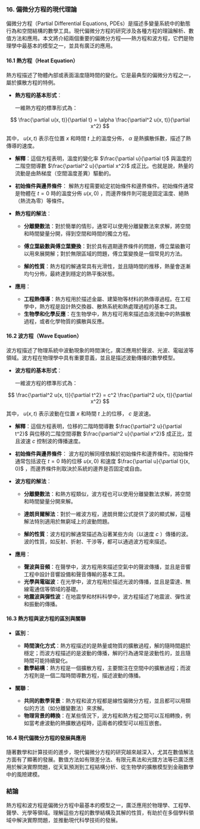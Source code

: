 ### **16. 偏微分方程的現代理論**

偏微分方程（Partial Differential Equations, PDEs）是描述多變量系統中的動態行為和空間結構的數學工具。現代偏微分方程的研究涉及各種方程的理論解析、數值方法和應用。本文將介紹兩個重要的偏微分方程——熱方程和波方程，它們是物理學中最基本的模型之一，並具有廣泛的應用。

#### **16.1 熱方程（Heat Equation）**

熱方程描述了物體內部或表面溫度隨時間的變化。它是最典型的偏微分方程之一，屬於擴散方程的特例。

- **熱方程的基本形式**：
  
  一維熱方程的標準形式為：

```math
  \frac{\partial u(x, t)}{\partial t} = \alpha \frac{\partial^2 u(x, t)}{\partial x^2}

```
  其中， $u(x, t)$  表示在位置  $x$  和時間  $t$  上的溫度分佈， $\alpha$  是熱擴散係數，描述了熱傳導的速度。

  - **解釋**：這個方程表明，溫度的變化率  $\frac{\partial u}{\partial t}$  與溫度的二階空間導數  $\frac{\partial^2 u}{\partial x^2}$  成正比。也就是說，熱量的流動是由熱梯度（空間溫度差異）驅動的。

- **初始條件與邊界條件**：
  解熱方程需要給定初始條件和邊界條件。初始條件通常是物體在  $t = 0$  時的溫度分佈  $u(x, 0)$ ，而邊界條件則可能是固定溫度、絕熱（熱流為零）等條件。

- **熱方程的解法**：
  - **分離變數法**：對於簡單的情形，通常可以使用分離變數法來求解，將空間和時間變量分開，得到空間和時間的獨立方程。
  - **傅立葉級數與傅立葉變換**：對於具有週期邊界條件的問題，傅立葉級數可以用來展開解；對於無限區域的問題，傅立葉變換是一個常見的方法。

  - **解的性質**：熱方程的解通常具有光滑性，並且隨時間的推移，熱量會逐漸均勻分佈，最終達到穩定的熱平衡狀態。

- **應用**：
  - **工程熱傳導**：熱方程用於描述金屬、建築物等材料的熱傳導過程。在工程學中，熱方程是設計熱交換器、散熱系統和熱處理過程的基本工具。
  - **生物學和化學反應**：在生物學中，熱方程可用來描述血液流動中的熱擴散過程，或者化學物質的擴散與反應。
  
#### **16.2 波方程（Wave Equation）**

波方程描述了物理系統中波動現象的時間演化，廣泛應用於聲波、光波、電磁波等領域。波方程在物理學中具有重要意義，並且是描述波動傳播的數學模型。

- **波方程的基本形式**：
  
  一維波方程的標準形式為：

```math
  \frac{\partial^2 u(x, t)}{\partial t^2} = c^2 \frac{\partial^2 u(x, t)}{\partial x^2}

```
  其中， $u(x, t)$  表示波動在位置  $x$  和時間  $t$  上的位移， $c$  是波速。

  - **解釋**：這個方程表明，位移的二階時間導數  $\frac{\partial^2 u}{\partial t^2}$  與位移的二階空間導數  $\frac{\partial^2 u}{\partial x^2}$  成正比，並且波速  $c$  控制波的傳播速度。

- **初始條件與邊界條件**：
  波方程的解同樣依賴於初始條件和邊界條件。初始條件通常包括波在  $t = 0$  時的位移  $u(x, 0)$  和速度  $\frac{\partial u}{\partial t}(x, 0)$ ，而邊界條件則取決於系統的邊界是否固定或自由。

- **波方程的解法**：
  - **分離變數法**：和熱方程類似，波方程也可以使用分離變數法求解，將空間和時間變量分開來解。
  - **達朗貝爾解法**：對於一維波方程，達朗貝爾公式提供了波的顯式解，這種解法特別適用於無窮域上的波動問題。

  - **解的性質**：波方程的解通常描述為沿著某些方向（以速度  $c$ ）傳播的波。波的性質，如反射、折射、干涉等，都可以通過波方程來描述。

- **應用**：
  - **聲波與音頻**：在聲學中，波方程用來描述空氣中的聲波傳播，並且是音響工程中設計音響設備和聲音傳輸的基本工具。
  - **光學與電磁波**：在光學中，波方程用於描述光波的傳播，並且是雷達、無線電通信等領域的基礎。
  - **地震波與彈性波**：在地震學和材料科學中，波方程描述了地震波、彈性波和振動的傳播。

#### **16.3 熱方程與波方程的區別與關聯**

- **區別**：
  - **時間演化方式**：熱方程描述的是熱量或物質的擴散過程，解的隨時間趨於穩定；而波方程描述的是波動的傳播，解的行為通常是波動性的，並且隨時間可能持續變化。
  - **數學結構**：熱方程是一個擴散方程，主要關注在空間中的擴散過程；而波方程則是一個二階時間導數方程，描述波動的傳播。

- **關聯**：
  - **共同的數學背景**：熱方程和波方程都是線性偏微分方程，並且都可以用類似的方法（如分離變數法）來求解。
  - **物理背景的轉換**：在某些情況下，波方程和熱方程之間可以互相轉換，例如當考慮波動的熱擴散過程時，這兩者的模型可以相互嵌套。

#### **16.4 現代偏微分方程的發展與應用**

隨著數學和計算技術的進步，現代偏微分方程的研究越來越深入，尤其在數值解法方面有了顯著的發展。數值方法如有限差分法、有限元素法和光譜方法等已廣泛應用於解決實際問題，從天氣預測到工程結構分析、從生物學的擴散模型到金融數學中的風險建模。

### **結論**

熱方程和波方程是偏微分方程中最基本的模型之一，廣泛應用於物理學、工程學、聲學、光學等領域。理解這些方程的數學結構及其解的性質，有助於在多個學科領域中解決實際問題，並推動現代科學技術的發展。